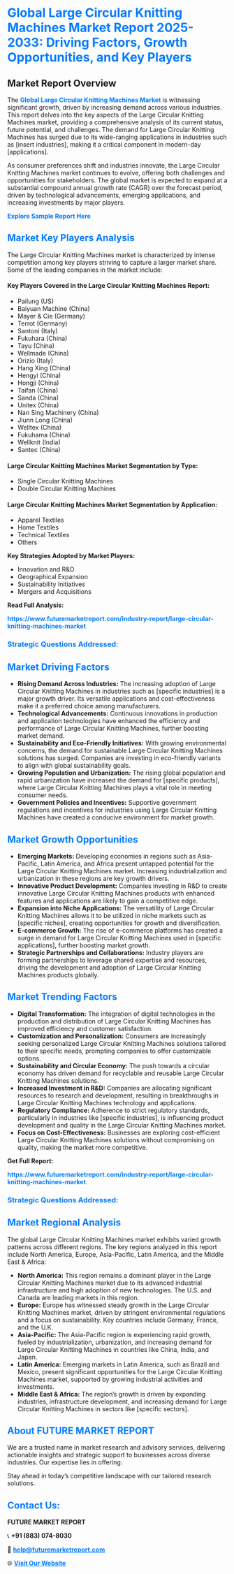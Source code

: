 <h1 style="color: #007BFF;">Global Large Circular Knitting Machines Market Report 2025-2033: Driving Factors, Growth Opportunities, and Key Players</h1>

<section id="overview">
<h2>Market Report Overview</h2>
<p>The <a href="https://www.futuremarketreport.com/industry-report/large-circular-knitting-machines-market" style="color: #007BFF; text-decoration: none;"><strong>Global Large Circular Knitting Machines Market</strong></a> is witnessing significant growth, driven by increasing demand across various industries. This report delves into the key aspects of the Large Circular Knitting Machines market, providing a comprehensive analysis of its current status, future potential, and challenges. The demand for Large Circular Knitting Machines has surged due to its wide-ranging applications in industries such as [insert industries], making it a critical component in modern-day [applications].</p>
<p>As consumer preferences shift and industries innovate, the Large Circular Knitting Machines market continues to evolve, offering both challenges and opportunities for stakeholders. The global market is expected to expand at a substantial compound annual growth rate (CAGR) over the forecast period, driven by technological advancements, emerging applications, and increasing investments by major players.</p>
</section>

<section id="overview">
<p><a href="https://www.futuremarketreport.com/request-sample/reportId=86869" style="color: #007BFF; text-decoration: none;"><strong>Explore Sample Report Here</strong></a></p>
</section>

<section id="key-players">
<h2 style="color: #007BFF;">Market Key Players Analysis</h2>
<p>The Large Circular Knitting Machines market is characterized by intense competition among key players striving to capture a larger market share. Some of the leading companies in the market include:</p>
<h4>Key Players Covered in the Large Circular Knitting Machines Report:</h4>
<ul><li>Pailung (US)</li><li>Baiyuan Machine (China)</li><li>Mayer &amp; Cie (Germany)</li><li>Terrot (Germany)</li><li>Santoni (Italy)</li><li>Fukuhara (China)</li><li>Tayu (China)</li><li>Wellmade (China)</li><li>Orizio (Italy)</li><li>Hang Xing (China)</li><li>Hengyi (China)</li><li>Hongji (China)</li><li>Taifan (China)</li><li>Sanda (China)</li><li>Unitex (China)</li><li>Nan Sing Machinery (China)</li><li>Jiunn Long (China)</li><li>Welltex (China)</li><li>Fukuhama (China)</li><li>Wellknit (India)</li><li>Santec (China)</li></ul>
<h4>Large Circular Knitting Machines Market Segmentation by Type:</h4>
<ul><li>Single Circular Knitting Machines</li><li>Double Circular Knitting Machines</li></ul>

<h4>Large Circular Knitting Machines Market Segmentation by Application:</h4>
<ul><li>Apparel Textiles</li><li>Home Textiles</li><li>Technical Textiles</li><li>Others</li></ul>
<p><strong>Key Strategies Adopted by Market Players:</strong></p>
<ul>
<li>Innovation and R&D</li>
<li>Geographical Expansion</li>
<li>Sustainability Initiatives</li>
<li>Mergers and Acquisitions</li>
</ul>
</section>

<section>
<p><strong>Read Full Analysis: </strong></p><a href="https://www.futuremarketreport.com/industry-report/large-circular-knitting-machines-market" style="color: #007BFF; text-decoration: none;"><strong>https://www.futuremarketreport.com/industry-report/large-circular-knitting-machines-market</strong></a>
<h3 style="color: #007BFF;">Strategic Questions Addressed:</h3>
</section>

<section id="driving-factors">
<h2 style="color: #007BFF;">Market Driving Factors</h2>
<ul>
<li><strong>Rising Demand Across Industries:</strong> The increasing adoption of Large Circular Knitting Machines in industries such as [specific industries] is a major growth driver. Its versatile applications and cost-effectiveness make it a preferred choice among manufacturers.</li>
<li><strong>Technological Advancements:</strong> Continuous innovations in production and application technologies have enhanced the efficiency and performance of Large Circular Knitting Machines, further boosting market demand.</li>
<li><strong>Sustainability and Eco-Friendly Initiatives:</strong> With growing environmental concerns, the demand for sustainable Large Circular Knitting Machines solutions has surged. Companies are investing in eco-friendly variants to align with global sustainability goals.</li>
<li><strong>Growing Population and Urbanization:</strong> The rising global population and rapid urbanization have increased the demand for [specific products], where Large Circular Knitting Machines plays a vital role in meeting consumer needs.</li>
<li><strong>Government Policies and Incentives:</strong> Supportive government regulations and incentives for industries using Large Circular Knitting Machines have created a conducive environment for market growth.</li>
</ul>
</section>

<section id="growth-opportunities">
<h2 style="color: #007BFF;">Market Growth Opportunities</h2>
<ul>
<li><strong>Emerging Markets:</strong> Developing economies in regions such as Asia-Pacific, Latin America, and Africa present untapped potential for the Large Circular Knitting Machines market. Increasing industrialization and urbanization in these regions are key growth drivers.</li>
<li><strong>Innovative Product Development:</strong> Companies investing in R&D to create innovative Large Circular Knitting Machines products with enhanced features and applications are likely to gain a competitive edge.</li>
<li><strong>Expansion into Niche Applications:</strong> The versatility of Large Circular Knitting Machines allows it to be utilized in niche markets such as [specific niches], creating opportunities for growth and diversification.</li>
<li><strong>E-commerce Growth:</strong> The rise of e-commerce platforms has created a surge in demand for Large Circular Knitting Machines used in [specific applications], further boosting market growth.</li>
<li><strong>Strategic Partnerships and Collaborations:</strong> Industry players are forming partnerships to leverage shared expertise and resources, driving the development and adoption of Large Circular Knitting Machines products globally.</li>
</ul>
</section>

<section id="trending-factors">
<h2 style="color: #007BFF;">Market Trending Factors</h2>
<ul>
<li><strong>Digital Transformation:</strong> The integration of digital technologies in the production and distribution of Large Circular Knitting Machines has improved efficiency and customer satisfaction.</li>
<li><strong>Customization and Personalization:</strong> Consumers are increasingly seeking personalized Large Circular Knitting Machines solutions tailored to their specific needs, prompting companies to offer customizable options.</li>
<li><strong>Sustainability and Circular Economy:</strong> The push towards a circular economy has driven demand for recyclable and reusable Large Circular Knitting Machines solutions.</li>
<li><strong>Increased Investment in R&D:</strong> Companies are allocating significant resources to research and development, resulting in breakthroughs in Large Circular Knitting Machines technology and applications.</li>
<li><strong>Regulatory Compliance:</strong> Adherence to strict regulatory standards, particularly in industries like [specific industries], is influencing product development and quality in the Large Circular Knitting Machines market.</li>
<li><strong>Focus on Cost-Effectiveness:</strong> Businesses are exploring cost-efficient Large Circular Knitting Machines solutions without compromising on quality, making the market more competitive.</li>
</ul>
</section>

<section>
<p><strong>Get Full Report: </strong></p><a href="https://www.futuremarketreport.com/industry-report/large-circular-knitting-machines-market" style="color: #007BFF; text-decoration: none;"><strong>https://www.futuremarketreport.com/industry-report/large-circular-knitting-machines-market</strong></a>
<h3 style="color: #007BFF;">Strategic Questions Addressed:</h3>
</section>


<section id="regional-analysis">
<h2 style="color: #007BFF;">Market Regional Analysis</h2>
<p>The global Large Circular Knitting Machines market exhibits varied growth patterns across different regions. The key regions analyzed in this report include North America, Europe, Asia-Pacific, Latin America, and the Middle East & Africa:</p>
<ul>
<li><strong>North America:</strong> This region remains a dominant player in the Large Circular Knitting Machines market due to its advanced industrial infrastructure and high adoption of new technologies. The U.S. and Canada are leading markets in this region.</li>
<li><strong>Europe:</strong> Europe has witnessed steady growth in the Large Circular Knitting Machines market, driven by stringent environmental regulations and a focus on sustainability. Key countries include Germany, France, and the U.K.</li>
<li><strong>Asia-Pacific:</strong> The Asia-Pacific region is experiencing rapid growth, fueled by industrialization, urbanization, and increasing demand for Large Circular Knitting Machines in countries like China, India, and Japan.</li>
<li><strong>Latin America:</strong> Emerging markets in Latin America, such as Brazil and Mexico, present significant opportunities for the Large Circular Knitting Machines market, supported by growing industrial activities and investments.</li>
<li><strong>Middle East & Africa:</strong> The region’s growth is driven by expanding industries, infrastructure development, and increasing demand for Large Circular Knitting Machines in sectors like [specific sectors].</li>
</ul>
</section>

<footer>
<h2 style="color: #007BFF;">About FUTURE MARKET REPORT</h2>
<p>We are a trusted name in market research and advisory services, delivering actionable insights and strategic support to businesses across diverse industries. Our expertise lies in offering:</p>

<p>Stay ahead in today’s competitive landscape with our tailored research solutions.</p>

<h2 style="color: #007BFF;">Contact Us:</h2>
<p><strong>FUTURE MARKET REPORT</strong></p>
<p>📞 <strong>+91 (883) 074-8030</strong></p>
<p>📧 <strong><a href="mailto:help@futuremarketreport.com" style="color: #007BFF;">help@futuremarketreport.com</a></strong></p>
<p>🌐 <strong><a href="https://www.futuremarketreport.com/" style="color: #007BFF;">Visit Our Website</a></strong></p>
</footer>